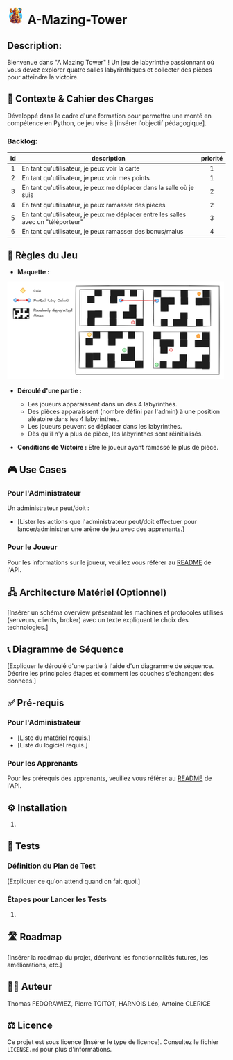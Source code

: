 # <img src="doc/A-Mazing-Tower-Logo.jpg" alt="drawing" width="40"/> A-Mazing-Tower

## Description:
Bienvenue dans "A Mazing Tower" ! Un jeu de labyrinthe passionnant où vous devez explorer quatre salles labyrinthiques et collecter des pièces pour atteindre la victoire.

## 🎯 Contexte & Cahier des Charges

Développé dans le cadre d'une formation pour permettre une monté en compétence en Python, ce jeu vise à [insérer l'objectif pédagogique].

### Backlog:
|id|description|priorité|
|:-:|---|:-:|
|1|En tant qu'utilisateur, je peux voir la carte|1|
|2|En tant qu'utilisateur, je peux voir mes points|1|
|3|En tant qu'utilisateur, je peux me déplacer dans la salle où je suis|2|
|4|En tant qu'utilisateur, je peux ramasser des pièces|2|
|5|En tant qu'utilisateur, je peux me déplacer entre les salles avec un "téléporteur"|3|
|6|En tant qu'utilisateur, je peux ramasser des bonus/malus|4|




## 🎲 Règles du Jeu

- **Maquette :**

<img src="doc/Maquette.png" alt="drawing" width="500"/>

- **Déroulé d'une partie :**
    - Les joueurs apparaissent dans un des 4 labyrinthes.
    - Des pièces apparaissent (nombre défini par l'admin) à une position aléatoire dans les 4 labyrinthes.
    - Les joueurs peuvent se déplacer dans les labyrinthes.
    - Dès qu'il n'y a plus de pièce, les labyrinthes sont réinitialisés.

- **Conditions de Victoire :** Etre le joueur ayant ramassé le plus de pièce.

## 🎮 Use Cases

### Pour l'Administrateur

Un administrateur peut/doit :
- [Lister les actions que l'administrateur peut/doit effectuer pour lancer/administrer une arène de jeu avec des apprenants.]

### Pour le Joueur

Pour les informations sur le joueur, veuillez vous référer au [README](/src/api/README.md) de l'API. 

## 🖧 Architecture Matériel (Optionnel)

[Insérer un schéma overview présentant les machines et protocoles utilisés (serveurs, clients, broker) avec un texte expliquant le choix des technologies.]

## 📞 Diagramme de Séquence

[Expliquer le déroulé d'une partie à l'aide d'un diagramme de séquence. Décrire les principales étapes et comment les couches s'échangent des données.]

## ✅ Pré-requis

### Pour l'Administrateur

- [Liste du matériel requis.]
- [Liste du logiciel requis.]

### Pour les Apprenants

Pour les prérequis des apprenants, veuillez vous référer au [README](/src/api/README.md) de l'API.

## ⚙️ Installation

1. 

## 🧪 Tests

### Définition du Plan de Test

[Expliquer ce qu'on attend quand on fait quoi.]

### Étapes pour Lancer les Tests

1. 

## 🛣️ Roadmap

[Insérer la roadmap du projet, décrivant les fonctionnalités futures, les améliorations, etc.]

## 🧑‍💻 Auteur

Thomas FEDORAWIEZ, Pierre TOITOT, HARNOIS Léo, Antoine CLERICE

## ⚖️ Licence

Ce projet est sous licence [Insérer le type de licence]. Consultez le fichier `LICENSE.md` pour plus d'informations.


